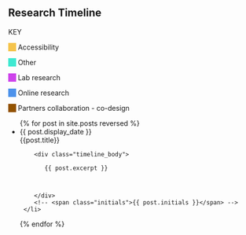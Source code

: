 
<link rel="stylesheet" href="https://scotentsd.github.io/resources/timeline.css?ver=15">
<link href="https://fonts.googleapis.com/css?family=Roboto&display=swap" rel="stylesheet">
<section id="timeline">
<h2>Research Timeline</h2>
<div class="colour_key">
  <p class="colour_key_heading">KEY</p>
  <p><span style="background-color: #f5c44b">&nbsp;&nbsp;&nbsp;&nbsp;</span> Accessibility</p>
  <p><span style="background-color: #3ee9d1">&nbsp;&nbsp;&nbsp;&nbsp;</span> Other</p>
  <p><span style="background-color: #ce43eb">&nbsp;&nbsp;&nbsp;&nbsp;</span> Lab research</p>
  <p><span style="background-color: #4d92eb">&nbsp;&nbsp;&nbsp;&nbsp;</span> Online research</p>
  <p><span style="background-color: #935300">&nbsp;&nbsp;&nbsp;&nbsp;</span> Partners collaboration - co-design</p>
</div>


<ul class="timeline_ul">
  {% for post in site.posts reversed %}
      <li class="timeline_card">
          <div class="date_{{post.type}}" > {{ post.display_date }} </div>
          <!-- <br>  -->
          <div class="title_{{post.type}}" >{{post.title}} </div>  
        </div>

        <div class="timeline_body">

           {{ post.excerpt }}



        </div>
        <!-- <span class="initials">{{ post.initials }}</span> -->
     </li>
  {% endfor %}
</ul>
</section>
